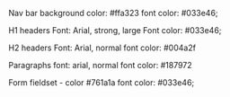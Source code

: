 Nav bar
background color: #ffa323
font color: #033e46;


H1 headers
Font:  Arial, strong, large
Font color: #033e46;

H2 headers
Font: Arial, normal
font color: #004a2f

Paragraphs
font: arial, normal
font color: #187972

Form 
fieldset - color #761a1a
font color: #033e46;

